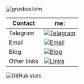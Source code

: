 ![ gruvbox/vim ](https://media.tenor.com/2ITHaiXAjNcAAAAj/night-shift-work.gif)


| Contact     | me:                                                                                                                                     |
| ----------- | --------------------------------------------------------------------------------------------------------------------------------------- |
| Telegram    | [![Telegram](https://img.shields.io/badge/Telegram-2CA5E0?style=for-the-badge&logo=telegram&logoColor=white)](https://t.me/gruvboxx)    |
| Email       | [![Email](https://img.shields.io/badge/Email-D14836?style=for-the-badge&logo=gmail&logoColor=white)](mailto:jahamarsi@gmail.com)        |
| Blog        | [![Blog](https://img.shields.io/badge/Blog-21759B?style=for-the-badge&logo=wordpress&logoColor=white)](https://mars.mixa.site)          |
| Other links | [![Links](https://img.shields.io/badge/Links-181717?style=for-the-badge&logo=github&logoColor=white)](https://github.com/Jahamars/sert) |


![GitHub stats](https://github-readme-stats.vercel.app/api?username=jahamars&rank_icon=github&theme=gruvbox)
